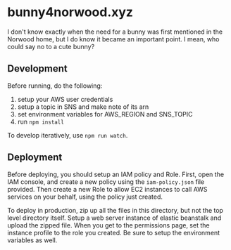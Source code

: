# bunny4norwood.xyz

I don't know exactly when the need for a bunny was first mentioned in
the Norwood home, but I do know it became an important point. I mean,
who could say no to a cute bunny?

Development
-----------

Before running, do the following:

1. setup your AWS user credentials
2. setup a topic in SNS and make note of its arn
3. set environment variables for AWS_REGION and SNS_TOPIC
4. run `npm install`

To develop iteratively, use `npm run watch`.

Deployment
----------

Before deploying, you should setup an IAM policy and Role. First, open
the IAM console, and create a new policy using the `iam-policy.json` file
provided. Then create a new Role to allow EC2 instances to call AWS
services on your behalf, using the policy just created.

To deploy in production, zip up all the files in this directory,
but not the top level directory itself. Setup a web server instance
of elastic beanstalk and upload the zipped file. When you get to the
permissions page, set the instance profile to the role you created.
Be sure to setup the environment variables as well.
